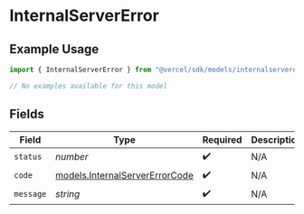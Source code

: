 # InternalServerError

## Example Usage

```typescript
import { InternalServerError } from "@vercel/sdk/models/internalservererror.js";

// No examples available for this model
```

## Fields

| Field                                                                  | Type                                                                   | Required                                                               | Description                                                            |
| ---------------------------------------------------------------------- | ---------------------------------------------------------------------- | ---------------------------------------------------------------------- | ---------------------------------------------------------------------- |
| `status`                                                               | *number*                                                               | :heavy_check_mark:                                                     | N/A                                                                    |
| `code`                                                                 | [models.InternalServerErrorCode](../models/internalservererrorcode.md) | :heavy_check_mark:                                                     | N/A                                                                    |
| `message`                                                              | *string*                                                               | :heavy_check_mark:                                                     | N/A                                                                    |